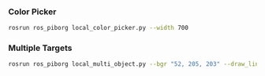 ### Color Picker
```bash
rosrun ros_piborg local_color_picker.py --width 700
```

### Multiple Targets
```bash
rosrun ros_piborg local_multi_object.py --bgr "52, 205, 203" --draw_line  --draw_box --draw_contour --http rosborg --hsv 5 --max_objects 8 --min_pixels 500 --width 900
```

